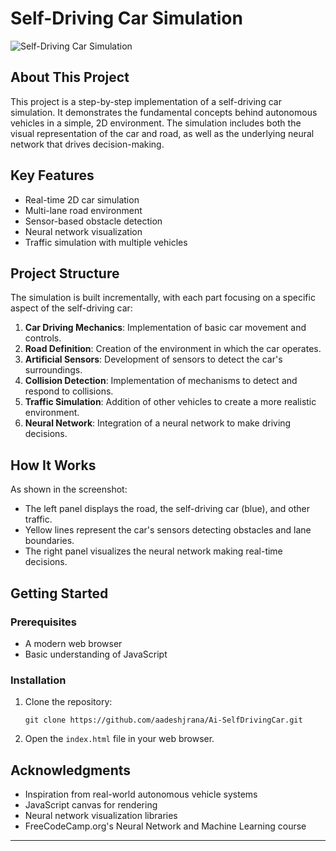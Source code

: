 # Self-Driving Car Simulation

![Self-Driving Car Simulation](https://cdn.discordapp.com/attachments/1288793712058564703/1292066384460910674/78It8Kg.png?ex=67026217&is=67011097&hm=cf574d1da77ab19704b9e5921ec6f6af15b6c4b9d2d6f260944fda9e1f946ec0&)

## About This Project

This project is a step-by-step implementation of a self-driving car simulation. It demonstrates the fundamental concepts behind autonomous vehicles in a simple, 2D environment. The simulation includes both the visual representation of the car and road, as well as the underlying neural network that drives decision-making.

## Key Features

- Real-time 2D car simulation
- Multi-lane road environment
- Sensor-based obstacle detection
- Neural network visualization
- Traffic simulation with multiple vehicles

## Project Structure

The simulation is built incrementally, with each part focusing on a specific aspect of the self-driving car:

1. **Car Driving Mechanics**: Implementation of basic car movement and controls.
2. **Road Definition**: Creation of the environment in which the car operates.
3. **Artificial Sensors**: Development of sensors to detect the car's surroundings.
4. **Collision Detection**: Implementation of mechanisms to detect and respond to collisions.
5. **Traffic Simulation**: Addition of other vehicles to create a more realistic environment.
6. **Neural Network**: Integration of a neural network to make driving decisions.

## How It Works

As shown in the screenshot:
- The left panel displays the road, the self-driving car (blue), and other traffic.
- Yellow lines represent the car's sensors detecting obstacles and lane boundaries.
- The right panel visualizes the neural network making real-time decisions.

## Getting Started

### Prerequisites

- A modern web browser
- Basic understanding of JavaScript

### Installation

1. Clone the repository:
   ```
   git clone https://github.com/aadeshjrana/Ai-SelfDrivingCar.git
   ```
2. Open the `index.html` file in your web browser.

## Acknowledgments

- Inspiration from real-world autonomous vehicle systems
- JavaScript canvas for rendering
- Neural network visualization libraries
- FreeCodeCamp.org's Neural Network and Machine Learning course

---

